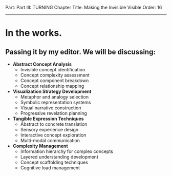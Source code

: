 Part: Part III: TURNING
Chapter Title: Making the Invisible Visible
Order: 16

---

# In the works.

## Passing it by my editor. We will be discussing:

- **Abstract Concept Analysis**
  - Invisible concept identification
  - Concept complexity assessment
  - Concept component breakdown
  - Concept relationship mapping
- **Visualization Strategy Development**
  - Metaphor and analogy selection
  - Symbolic representation systems
  - Visual narrative construction
  - Progressive revelation planning
- **Tangible Expression Techniques**
  - Abstract to concrete translation
  - Sensory experience design
  - Interactive concept exploration
  - Multi-modal communication
- **Complexity Management**
  - Information hierarchy for complex concepts
  - Layered understanding development
  - Concept scaffolding techniques
  - Cognitive load management

<div style="height: 120px;"></div>
